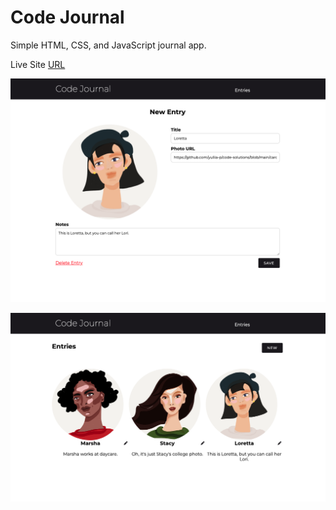 # Code Journal

Simple HTML, CSS, and JavaScript journal app.

Live Site [URL](https://yuliia-p.github.io/Code-Journal/)

<p align="middle">
  <img src="images/Screenshot_1.png" width="800">
</p>
<p align="middle">
  <img src="images/Screenshot_2.png" width="800">
</p>

